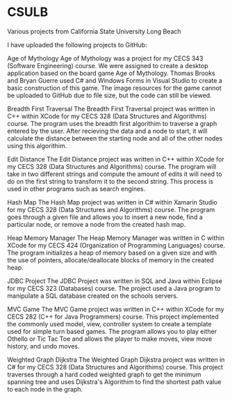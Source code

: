 # CSULB
Various projects from California State University Long Beach

I have uploaded the following projects to GitHub:

Age of Mythology
  Age of Mythology was a project for my CECS 343 (Software Engineering) course. We were assigned to create a desktop application based on the board game Age of Mythology. Thomas Brooks and Bryan Guerre used C# and Windows Forms in Visual Studio to create a basic construction of this game. The image resources for the game cannot be uploaded to GitHub due to file size, but the code can still be viewed.

Breadth First Traversal
  The Breadth First Traversal project was written in C++ within XCode for my CECS 328 (Data Structures and Algorithms) course. The program uses the breadth first algorithim to traverse a graph entered by the user. After recieving the data and a node to start, it will calculate the distance between the starting node and all of the other nodes using this algorithim.

Edit Distance
  The Edit Distance project was written in C++ within XCode for my CECS 328 (Data Structures and Algorithms) course. The program will take in two different strings and compute the amount of edits it will need to do on the first string to transform it to the second string. This process is used in other programs such as search engines.

Hash Map
  The Hash Map project was written in C# within Xamarin Studio for my CECS 328 (Data Structures and Algorithms) course. The program goes through a given file and allows you to insert a new node, find a particular node, or remove a node from the created hash map.

Heap Memory Manager
  The Heap Memory Manager was written in C within XCode for my CECS 424 (Organization of Programming Languages) course. The program initializes a heap of memory based on a given size and with the use of pointers, allocate/deallocate blocks of memory in the created heap.

JDBC Project
  The JDBC Project was written in SQL and Java within Eclipse for my CECS 323 (Databases) course. The project used a Java program to manipulate a SQL database created on the schools servers.

MVC Game
  The MVC Game project was written in C++ within XCode for my CECS 282 (C++ for Java Programmers) course. This project implemented the commonly used model, view, controller system to create a template used for simple turn based games. The program allows you to play either Othello or Tic Tac Toe and allows the player to make moves, view move history, and undo moves.

Weighted Graph Dijkstra
  The Weighted Graph Dijkstra project was written in C# for my CECS 328 (Data Structures and Algorithims) course. This project traverses through a hard coded weighted graph to get the minimum spanning tree and uses Dijkstra's Algorithim to find the shortest path value to each node in the graph.
